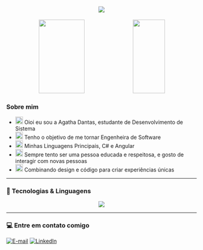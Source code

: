 <h1 align="center">
    <img src="https://readme-typing-svg.herokuapp.com/?font=Righteous&size=35&center=true&vCenter=true&width=500&height=70&duration=3500&lines=Agatha%20Dantas!;+Desenvolvedora%20FullStack;&color=9D56B8" />
</h1>

<div align="center">
    <img width="49%" height="195px" src="https://github-readme-stats.vercel.app/api?username=AgathaDanttas&show_icons=true&count_private=true&title_color=9D56B8&icon_color=9d00ff&text_color=c9d1d9&bg_color=0d1117&border_color=fff0" />
    <img width="41%" height="195px" src="https://github-readme-stats.vercel.app/api/top-langs/?username=AgathaDanttas&layout=compact&title_color=9D56B8&text_color=fff&bg_color=0d1117&border_color=fff0" />
</div>

### Sobre mim
- <img src="https://user-images.githubusercontent.com/74038190/212284087-bbe7e430-757e-4901-90bf-4cd2ce3e1852.gif" alt="code.gif" width="20px"> Oioi eu sou a Agatha Dantas, estudante de Desenvolvimento de Sistema
- <img src="https://user-images.githubusercontent.com/74038190/212284087-bbe7e430-757e-4901-90bf-4cd2ce3e1852.gif" alt="code.gif" width="20px"> Tenho o objetivo de me tornar Engenheira de Software
- <img src="https://user-images.githubusercontent.com/74038190/212284087-bbe7e430-757e-4901-90bf-4cd2ce3e1852.gif" alt="code.gif" width="20px"> Minhas Linguagens Principais, C# e Angular
- <img src="https://user-images.githubusercontent.com/74038190/212284087-bbe7e430-757e-4901-90bf-4cd2ce3e1852.gif" alt="code.gif" width="20px"> Sempre tento ser uma pessoa educada e respeitosa, e gosto de interagir com novas pessoas
- <img src="https://user-images.githubusercontent.com/74038190/212284087-bbe7e430-757e-4901-90bf-4cd2ce3e1852.gif" alt="code.gif" width="20px"> Combinando design e código para criar experiências únicas

---

### 🤖 Tecnologias & Linguagens
<div align="center">
    <img src="https://skillicons.dev/icons?i=vscode,html,css,js,cs,angular,ts,git,github,figma,mysql&theme=dark" />
</div>

---

### 💻 Entre em contato comigo
[![E-mail](https://img.shields.io/badge/-email-020114?style=for-the-badge&logo=microsoft-outlook&logoColor=6ED2B6&amp;color:FFF)](mailto:workdantas@gmail.com)
[![LinkedIn](https://img.shields.io/badge/-LinkedIn-020114?style=for-the-badge&logo=linkedin&logoColor=6ED2B6&amp;color:FFF)](https://www.linkedin.com/in/Agatha-Danttas)
